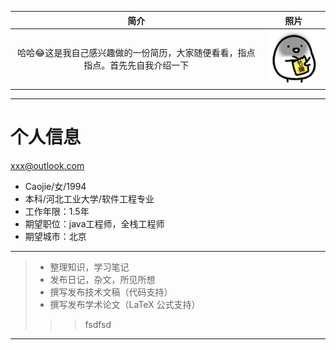 
| 简介          |  照片  |
| :---------:   | :--------:  |
| 哈哈:joy:这是我自己感兴趣做的一份简历，大家随便看看，指点指点。首先先自我介绍一下    |   ![Caojie](https://github.com/caoyuanbao/me/blob/master/ilike.gif?raw=true)     |


***
# 个人信息
<xxx@outlook.com>
 - Caojie/女/1994 
 - 本科/河北工业大学/软件工程专业
 - 工作年限：1.5年
 - 期望职位：java工程师，全栈工程师
 - 期望城市：北京
***

> * 整理知识，学习笔记
> * 发布日记，杂文，所见所想
> * 撰写发布技术文稿（代码支持）
> * 撰写发布学术论文（LaTeX 公式支持）
> > >fsdfsd
***

